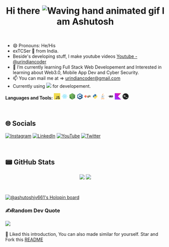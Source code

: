 <h1 align="center"> Hi there <img src="https://raw.githubusercontent.com/nixin72/nixin72/master/wave.gif" 
         alt="Waving hand animated gif"
         height="45"
         width="45" /> I am Ashutosh
</h1>

&nbsp;

- 😄 Pronouns: He/His
- exTCSer 🚀 from India. 
- Beside's developing stuff, I make youtube videos [Youtube - @urindiancoder](https://www.youtube.com/channel/UCM7jDyvtFLZtW_Qa6o6ndVQ)
- 🌱 I’m currently learning Full Stack Web Developement and Interested in learning about Web3.0, Mobile App Dev and Cyber Security.
- 📫 You can mail me at => urindiancoder@gmail.com
- Currently using <img src="https://img.shields.io/badge/Apple-MacBook_Pro_2019-333333?style=for-the-badge&logo=apple&logoColor=white"/> for developement.


**Languages and Tools:**
<code><img height="20" src="https://raw.githubusercontent.com/github/explore/80688e429a7d4ef2fca1e82350fe8e3517d3494d/topics/javascript/javascript.png"></code>
<code><img height="20" src="https://raw.githubusercontent.com/github/explore/80688e429a7d4ef2fca1e82350fe8e3517d3494d/topics/react/react.png"></code>
<code><img height="20" src="https://raw.githubusercontent.com/github/explore/80688e429a7d4ef2fca1e82350fe8e3517d3494d/topics/nodejs/nodejs.png"></code>
<code><img height="20" src="https://raw.githubusercontent.com/github/explore/80688e429a7d4ef2fca1e82350fe8e3517d3494d/topics/cpp/cpp.png"></code>
<code><img height="20" src="https://raw.githubusercontent.com/github/explore/80688e429a7d4ef2fca1e82350fe8e3517d3494d/topics/git/git.png"></code>
<code><img height="20" src="https://raw.githubusercontent.com/github/explore/80688e429a7d4ef2fca1e82350fe8e3517d3494d/topics/python/python.png"></code>
<code><img height="20" src="https://raw.githubusercontent.com/github/explore/80688e429a7d4ef2fca1e82350fe8e3517d3494d/topics/java/java.png"></code>
<code><img height="20" src="https://raw.githubusercontent.com/github/explore/80688e429a7d4ef2fca1e82350fe8e3517d3494d/topics/go/go.png"></code>
<code><img height="20" src="https://raw.githubusercontent.com/github/explore/80688e429a7d4ef2fca1e82350fe8e3517d3494d/topics/kotlin/kotlin.png"></code>
<code><img height="20" src="https://raw.githubusercontent.com/github/explore/80688e429a7d4ef2fca1e82350fe8e3517d3494d/topics/terminal/terminal.png"></code>

&nbsp;

## 🌐 Socials
[![Instagram](https://img.shields.io/badge/Instagram-E4405F?style=for-the-badge&logo=instagram&logoColor=white)](https://instagram.com/ashutoshjv_) [![LinkedIn](https://img.shields.io/badge/LinkedIn-0077B5?style=for-the-badge&logo=linkedin&logoColor=white)](https://www.linkedin.com/in/ashutoshjadhav661) [![YouTube](https://img.shields.io/badge/YouTube-FF0000?style=for-the-badge&logo=youtube&logoColor=white)](https://www.youtube.com/@urindiancoder) [![Twitter](https://img.shields.io/twitter/follow/ashutoshjv_?logo=Twitter&style=for-the-badge)](https://twitter.com/ashutoshjv_)

&nbsp;

## 📟 GitHub Stats
<p align="center">
	<img width="48%" src="https://github-readme-stats.vercel.app/api?username=ashutoshjv661&show_icons=true&theme=vue" />
	<img width="48%" src="https://github-readme-streak-stats.herokuapp.com/?user=ashutoshjv661&theme=vue" />
</p>

&nbsp;

[![@ashutoshjv661's Holopin board](https://holopin.me/ashutoshjv661)](https://holopin.io/@ashutoshjv661)

### ✍️Random Dev Quote
![](https://quotes-github-readme.vercel.app/api?type=horizontal&theme=vue)

:pushpin: Liked this introduction, You can also made similar for yourself. Star and Fork this [README](https://github.com/ashutoshjv661/ashutoshjv661)
